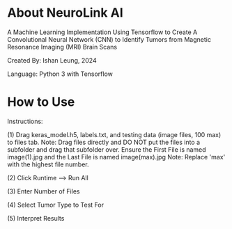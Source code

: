 # About NeuroLink AI
A Machine Learning Implementation Using Tensorflow to Create A Convolutional Neural Network (CNN) to Identify Tumors from Magnetic Resonance Imaging (MRI) Brain Scans

Created By: Ishan Leung, 2024

Language: Python 3 with Tensorflow

# How to Use
Instructions:

(1) Drag keras_model.h5, labels.txt, and testing data (image files, 100 max) to files tab. Note: Drag files directly and DO NOT put the files into a subfolder and drag that subfolder over. Ensure the First File is named image(1).jpg and the Last File is named image(max).jpg Note: Replace 'max' with the highest file number.

(2) Click Runtime --> Run All

(3) Enter Number of Files

(4) Select Tumor Type to Test For

(5) Interpret Results
